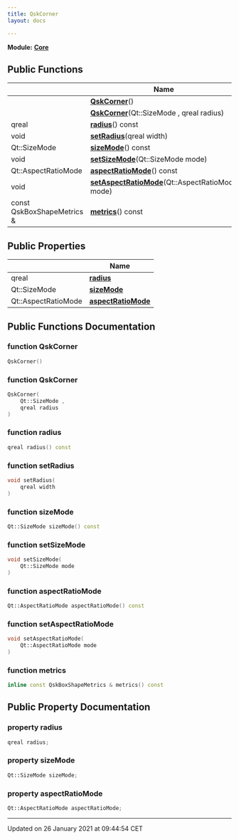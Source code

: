 ```yaml
---
title: QskCorner
layout: docs

---
```



**Module:** **[Core](/docs/modules/group___core/)**



## Public Functions

|                | Name           |
| -------------- | -------------- |
| | **[QskCorner](/docs/classes/class_qsk_corner/#function-qskcorner)**() |
| | **[QskCorner](/docs/classes/class_qsk_corner/#function-qskcorner)**(Qt::SizeMode , qreal radius) |
| qreal | **[radius](/docs/classes/class_qsk_corner/#function-radius)**() const |
| void | **[setRadius](/docs/classes/class_qsk_corner/#function-setradius)**(qreal width) |
| Qt::SizeMode | **[sizeMode](/docs/classes/class_qsk_corner/#function-sizemode)**() const |
| void | **[setSizeMode](/docs/classes/class_qsk_corner/#function-setsizemode)**(Qt::SizeMode mode) |
| Qt::AspectRatioMode | **[aspectRatioMode](/docs/classes/class_qsk_corner/#function-aspectratiomode)**() const |
| void | **[setAspectRatioMode](/docs/classes/class_qsk_corner/#function-setaspectratiomode)**(Qt::AspectRatioMode mode) |
| const QskBoxShapeMetrics & | **[metrics](/docs/classes/class_qsk_corner/#function-metrics)**() const |

## Public Properties

|                | Name           |
| -------------- | -------------- |
| qreal | **[radius](/docs/classes/class_qsk_corner/#property-radius)**  |
| Qt::SizeMode | **[sizeMode](/docs/classes/class_qsk_corner/#property-sizemode)**  |
| Qt::AspectRatioMode | **[aspectRatioMode](/docs/classes/class_qsk_corner/#property-aspectratiomode)**  |

## Public Functions Documentation

### function QskCorner

```cpp
QskCorner()
```


### function QskCorner

```cpp
QskCorner(
    Qt::SizeMode ,
    qreal radius
)
```


### function radius

```cpp
qreal radius() const
```


### function setRadius

```cpp
void setRadius(
    qreal width
)
```


### function sizeMode

```cpp
Qt::SizeMode sizeMode() const
```


### function setSizeMode

```cpp
void setSizeMode(
    Qt::SizeMode mode
)
```


### function aspectRatioMode

```cpp
Qt::AspectRatioMode aspectRatioMode() const
```


### function setAspectRatioMode

```cpp
void setAspectRatioMode(
    Qt::AspectRatioMode mode
)
```


### function metrics

```cpp
inline const QskBoxShapeMetrics & metrics() const
```


## Public Property Documentation

### property radius

```cpp
qreal radius;
```


### property sizeMode

```cpp
Qt::SizeMode sizeMode;
```


### property aspectRatioMode

```cpp
Qt::AspectRatioMode aspectRatioMode;
```


-------------------------------

Updated on 26 January 2021 at 09:44:54 CET